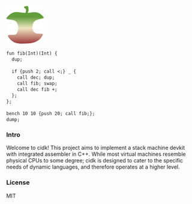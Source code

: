 ![Logo](logo.png)
  
```
fun fib(Int)(Int) {
  dup;
    
  if {push 2; call <;} _ {
    call dec; dup;
    call fib; swap;
    call dec fib +;
  };
};

bench 10 10 {push 20; call fib;};
dump;
```

### Intro
Welcome to cidk! This project aims to implement a stack machine devkit with integrated assembler in C++. While most virtual machines resemble physical CPUs to some degree; cidk is designed to cater to the specific needs of dynamic languages, and therefore operates at a higher level.

### License
MIT